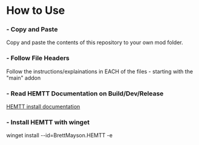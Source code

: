 # How to Use

### - Copy and Paste
Copy and paste the contents of this repository to your own mod folder.

### - Follow File Headers
Follow the instructions/explainations in EACH of the files - starting with the "main" addon

### - Read HEMTT Documentation on Build/Dev/Release
[HEMTT install documentation](https://brettmayson.github.io/HEMTT/installation.html)

### - Install HEMTT with winget
winget install --id=BrettMayson.HEMTT  -e
